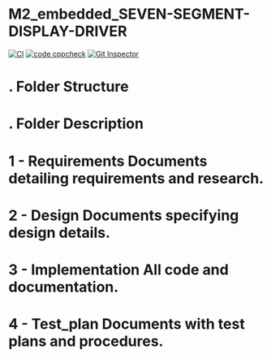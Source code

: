 # M2_embedded_SEVEN-SEGMENT-DISPLAY-DRIVER
[![CI](https://github.com/sridi17/M2_embedded_seven-segment-display-driver/actions/workflows/main.yml/badge.svg)](https://github.com/sridi17/M2_embedded_seven-segment-display-driver/actions/workflows/main.yml)
[![code cppcheck](https://github.com/sridi17/M2_embedded_seven-segment-display-driver/actions/workflows/cppcheck.yml/badge.svg)](https://github.com/sridi17/M2_embedded_seven-segment-display-driver/actions/workflows/cppcheck.yml)
[![Git Inspector](https://github.com/sridi17/M2_embedded_seven-segment-display-driver/actions/workflows/Git_Inspector.yml/badge.svg)](https://github.com/sridi17/M2_embedded_seven-segment-display-driver/actions/workflows/Git_Inspector.yml)






# . Folder Structure #
# . Folder Description #
# 1 - Requirements Documents detailing requirements and research. #
# 2 - Design Documents specifying design details. #
# 3 - Implementation All code and documentation. #
# 4 - Test_plan Documents with test plans and procedures. #


